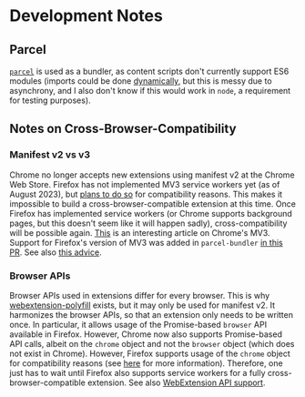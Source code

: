 # Development Notes

## Parcel

[`parcel`](https://parceljs.org/recipes/web-extension/) is used as a bundler, as content scripts don't currently support ES6 modules (imports could be done [dynamically](https://stackoverflow.com/a/53033388/20803187), but this is messy due to asynchrony, and I also don't know if this would work in `node`, a requirement for testing purposes).


## Notes on Cross-Browser-Compatibility

### Manifest v2 vs v3

Chrome no longer accepts new extensions using manifest v2 at the Chrome Web Store. Firefox has not implemented MV3 service workers yet (as of August 2023), but [plans to do so](https://blog.mozilla.org/addons/2022/11/17/manifest-v3-signing-available-november-21-on-firefox-nightly/) for compatibility reasons. This makes it impossible to build a cross-browser-compatible extension at this time. Once Firefox has implemented service workers (or Chrome supports background pages, but this doesn't seem like it will happen sadly), cross-compatibility will be possible again. [This](https://www.eff.org/deeplinks/2021/12/googles-manifest-v3-still-hurts-privacy-security-innovation) is an interesting article on Chrome's MV3. Support for Firefox's version of MV3 was added in `parcel-bundler` [in this PR](https://github.com/parcel-bundler/parcel/pull/8906). See also [this advice](https://github.com/fregante/browser-extension-template/issues/78#issuecomment-1586121686).


### Browser APIs

Browser APIs used in extensions differ for every browser. This is why [webextension-polyfill](https://github.com/mozilla/webextension-polyfill) exists, but it may only be used for manifest v2. It harmonizes the browser APIs, so that an extension only needs to be written once. In particular, it allows usage of the Promise-based `browser` API available in Firefox. However, Chrome now also supports Promise-based API calls, albeit on the `chrome` object and not the `browser` object (which does not exist in Chrome). However, Firefox supports usage of the `chrome` object for compatibility reasons (see [here](https://github.com/mozilla/webextension-polyfill/issues/329#issuecomment-1188822881) for more information). Therefore, one just has to wait until Firefox also supports service workers for a fully cross-browser-compatible extension. See also [WebExtension API support](https://browser.kagi.com/WebExtensions-API-Support.html).
